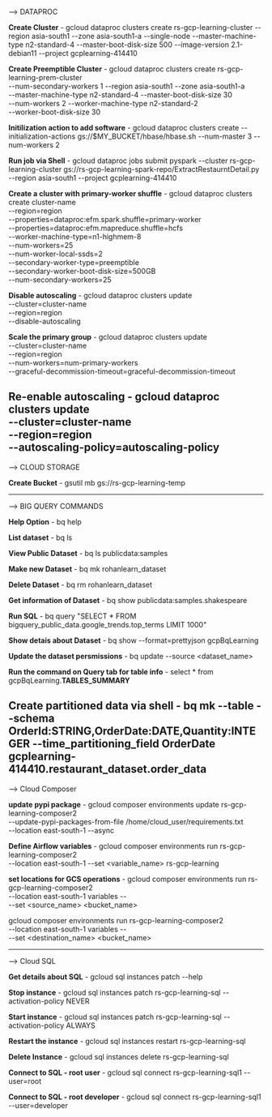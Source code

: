 --> DATAPROC

**Create Cluster** - gcloud dataproc clusters create rs-gcp-learning-cluster --region asia-south1 --zone asia-south1-a --single-node --master-machine-type n2-standard-4 --master-boot-disk-size 500 --image-version 2.1-debian11 --project gcplearning-414410

**Create Preemptible Cluster** - gcloud dataproc clusters create rs-gcp-learning-prem-cluster \
--num-secondary-workers 1 --region asia-south1 --zone asia-south1-a \
--master-machine-type n2-standard-4 --master-boot-disk-size 30 \
--num-workers 2 --worker-machine-type n2-standard-2 \
--worker-boot-disk-size 30

**Initilization action to add software** - gcloud dataproc clusters create <cluster name> --initialization-actions gs://$MY_BUCKET/hbase/hbase.sh --num-master 3 --num-workers 2

**Run job via Shell** - gcloud dataproc jobs submit pyspark --cluster rs-gcp-learning-cluster gs://rs-gcp-learning-spark-repo/ExtractRestaurntDetail.py --region asia-south1 --project gcplearning-414410

**Create a cluster with primary-worker shuffle** - gcloud dataproc clusters create cluster-name \
    --region=region \
    --properties=dataproc:efm.spark.shuffle=primary-worker \
    --properties=dataproc:efm.mapreduce.shuffle=hcfs \
    --worker-machine-type=n1-highmem-8 \
    --num-workers=25 \
    --num-worker-local-ssds=2 \
    --secondary-worker-type=preemptible \
    --secondary-worker-boot-disk-size=500GB \
    --num-secondary-workers=25

**Disable autoscaling** - gcloud dataproc clusters update \
    --cluster=cluster-name \
    --region=region \
    --disable-autoscaling

**Scale the primary group** - gcloud dataproc clusters update \
    --cluster=cluster-name \
    --region=region \
    --num-workers=num-primary-workers \
    --graceful-decommission-timeout=graceful-decommission-timeout

**Re-enable autoscaling** - gcloud dataproc clusters update \
    --cluster=cluster-name \
    --region=region \
    --autoscaling-policy=autoscaling-policy
------------------------------------------------------------------------------------------------------------------------------------------------------------------------------------------------------------------------------------------------------------------------------------------------
--> CLOUD STORAGE

**Create Bucket** - gsutil mb gs://rs-gcp-learning-temp

------------------------------------------------------------------------------------------------------------------------------------------------------------------------------------------------------------------------------------------------------------------------------------------------
--> BIG QUERY COMMANDS

**Help Option** - bq help

**List dataset** - bq ls

**View Public Dataset** - bq ls publicdata:samples

**Make new Dataset** - bq mk rohanlearn_dataset

**Delete Dataset** - bq rm rohanlearn_dataset

**Get information of Dataset** - bq show publicdata:samples.shakespeare

**Run SQL** - bq query "SELECT * FROM bigquery_public_data.google_trends.top_terms LIMIT 1000"

**Show detais about Dataset** - bq show --format=prettyjson gcpBqLearning

**Update the dataset persmissions** - bq update --source <json file> <dataset_name>

**Run the command on Query tab for table info** - select * from gcpBqLearning.__TABLES_SUMMARY__

**Create partitioned data via shell** - bq mk --table --schema OrderId:STRING,OrderDate:DATE,Quantity:INTEGER --time_partitioning_field OrderDate gcplearning-414410.restaurant_dataset.order_data
------------------------------------------------------------------------------------------------------------------------------------------------------------------------------------------------------------------------------------------------------------------------------------------------

--> Cloud Composer

**update pypi package** - gcloud composer environments update rs-gcp-learning-composer2 \
--update-pypi-packages-from-file /home/cloud_user/requirements.txt \
--location east-south-1
--async

**Define Airflow variables** - gcloud composer environments run rs-gcp-learning-composer2 \
--location east-south-1
--set <variable_name> rs-gcp-learning

**set locations for GCS operations** - gcloud composer environments run rs-gcp-learning-composer2 \
--location east-south-1 variables -- \
--set <source_name> <bucket_name>

gcloud composer environments run rs-gcp-learning-composer2 \
--location east-south-1 variables -- \
--set <destination_name> <bucket_name>

------------------------------------------------------------------------------------------------------------------------------------------------------------------------------------------------------------------------------------------------------------------------------------------------

--> Cloud SQL

**Get details about SQL** - gcloud sql instances patch --help

**Stop instance** - gcloud sql instances patch rs-gcp-learning-sql --activation-policy NEVER

**Start instance** - gcloud sql instances patch rs-gcp-learning-sql --activation-policy ALWAYS

**Restart the instance** - gcloud sql instances restart rs-gcp-learning-sql

**Delete Instance** - gcloud sql instances delete rs-gcp-learning-sql

**Connect to SQL - root user** - gcloud sql connect rs-gcp-learning-sql1 --user=root

**Connect to SQL - root developer** - gcloud sql connect rs-gcp-learning-sql1 --user=developer
